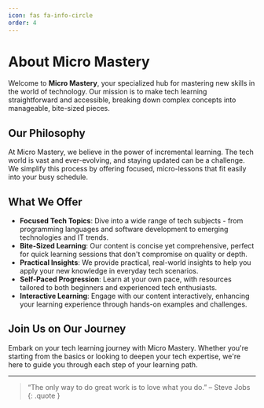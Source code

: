 ```yaml
---
icon: fas fa-info-circle
order: 4
---
```


# About Micro Mastery

Welcome to **Micro Mastery**, your specialized hub for mastering new skills in the world of technology. Our mission is to make tech learning straightforward and accessible, breaking down complex concepts into manageable, bite-sized pieces.

## Our Philosophy

At Micro Mastery, we believe in the power of incremental learning. The tech world is vast and ever-evolving, and staying updated can be a challenge. We simplify this process by offering focused, micro-lessons that fit easily into your busy schedule.

## What We Offer

- **Focused Tech Topics**: Dive into a wide range of tech subjects - from programming languages and software development to emerging technologies and IT trends.
- **Bite-Sized Learning**: Our content is concise yet comprehensive, perfect for quick learning sessions that don't compromise on quality or depth.
- **Practical Insights**: We provide practical, real-world insights to help you apply your new knowledge in everyday tech scenarios.
- **Self-Paced Progression**: Learn at your own pace, with resources tailored to both beginners and experienced tech enthusiasts.
- **Interactive Learning**: Engage with our content interactively, enhancing your learning experience through hands-on examples and challenges.

## Join Us on Our Journey

Embark on your tech learning journey with Micro Mastery. Whether you're starting from the basics or looking to deepen your tech expertise, we're here to guide you through each step of your learning path.

---

> “The only way to do great work is to love what you do.” – Steve Jobs
{: .quote }
